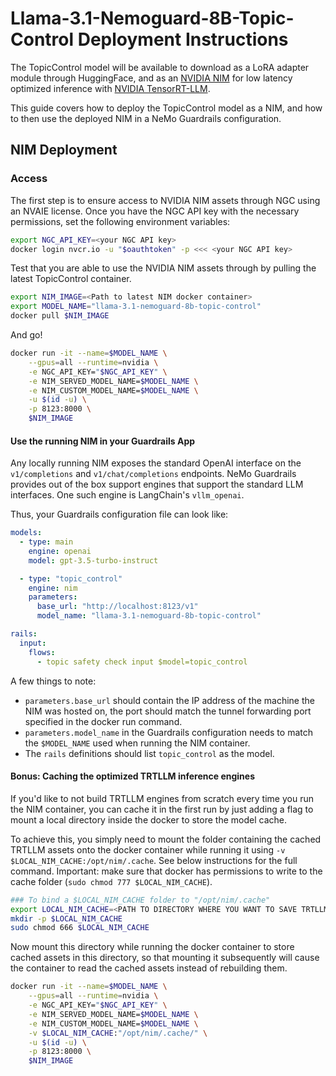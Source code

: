 # Llama-3.1-Nemoguard-8B-Topic-Control Deployment Instructions
The TopicControl model will be available to download as a LoRA adapter module through HuggingFace, and as an [NVIDIA NIM](https://docs.nvidia.com/nim/large-language-models/latest/introduction.html) for low latency optimized inference with [NVIDIA TensorRT-LLM](https://docs.nvidia.com/tensorrt-llm/index.html).

This guide covers how to deploy the TopicControl model as a NIM, and how to then use the deployed NIM in a NeMo Guardrails configuration.

## NIM Deployment

### Access
The first step is to ensure access to NVIDIA NIM assets through NGC using an NVAIE license.
Once you have the NGC API key with the necessary permissions, set the following environment variables:
```bash
export NGC_API_KEY=<your NGC API key>
docker login nvcr.io -u "$oauthtoken" -p <<< <your NGC API key>
```

Test that you are able to use the NVIDIA NIM assets through by pulling the latest TopicControl container.

```bash
export NIM_IMAGE=<Path to latest NIM docker container>
export MODEL_NAME="llama-3.1-nemoguard-8b-topic-control"
docker pull $NIM_IMAGE
```

And go!
```bash
docker run -it --name=$MODEL_NAME \
    --gpus=all --runtime=nvidia \
    -e NGC_API_KEY="$NGC_API_KEY" \
    -e NIM_SERVED_MODEL_NAME=$MODEL_NAME \
    -e NIM_CUSTOM_MODEL_NAME=$MODEL_NAME \
    -u $(id -u) \
    -p 8123:8000 \
    $NIM_IMAGE
```

#### Use the running NIM in your Guardrails App
Any locally running NIM exposes the standard OpenAI interface on the `v1/completions` and `v1/chat/completions` endpoints. NeMo Guardrails provides out of the box support engines that support the standard LLM interfaces. One such engine is LangChain's `vllm_openai`.

Thus, your Guardrails configuration file can look like:
```yml
models:
  - type: main
    engine: openai
    model: gpt-3.5-turbo-instruct

  - type: "topic_control"
    engine: nim
    parameters:
      base_url: "http://localhost:8123/v1"
      model_name: "llama-3.1-nemoguard-8b-topic-control"

rails:
  input:
    flows:
      - topic safety check input $model=topic_control
```
A few things to note:
- `parameters.base_url` should contain the IP address of the machine the NIM was hosted on, the port should match the tunnel forwarding port specified in the docker run command.
- `parameters.model_name` in the Guardrails configuration needs to match the `$MODEL_NAME` used when running the NIM container.
- The `rails` definitions should list `topic_control` as the model.

#### Bonus: Caching the optimized TRTLLM inference engines
If you'd like to not build TRTLLM engines from scratch every time you run the NIM container, you can cache it in the first run by just adding a flag to mount a local directory inside the docker to store the model cache.

To achieve this, you simply need to mount the folder containing the cached TRTLLM assets onto the docker container while running it using `-v $LOCAL_NIM_CACHE:/opt/nim/.cache`. See below instructions for the full command. Important: make sure that docker has permissions to write to the cache folder (`sudo chmod 777 $LOCAL_NIM_CACHE`).
```bash
### To bind a $LOCAL_NIM_CACHE folder to "/opt/nim/.cache"
export LOCAL_NIM_CACHE=<PATH TO DIRECTORY WHERE YOU WANT TO SAVE TRTLLM ENGINE ASSETS>
mkdir -p $LOCAL_NIM_CACHE
sudo chmod 666 $LOCAL_NIM_CACHE
```
Now mount this directory while running the docker container to store cached assets in this directory, so that mounting it subsequently will cause the container to read the cached assets instead of rebuilding them.

```bash
docker run -it --name=$MODEL_NAME \
    --gpus=all --runtime=nvidia \
    -e NGC_API_KEY="$NGC_API_KEY" \
    -e NIM_SERVED_MODEL_NAME=$MODEL_NAME \
    -e NIM_CUSTOM_MODEL_NAME=$MODEL_NAME \
    -v $LOCAL_NIM_CACHE:"/opt/nim/.cache/" \
    -u $(id -u) \
    -p 8123:8000 \
    $NIM_IMAGE
```

